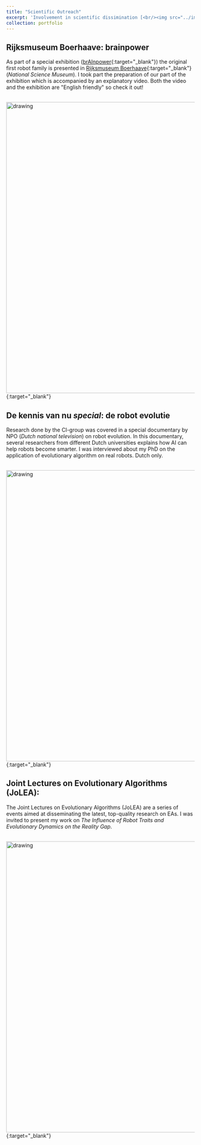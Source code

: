 ```yaml
---
title: "Scientific Outreach"
excerpt: 'Involvement in scientific dissimination [<br/><img src="../images/kennis.png" alt="drawing" width="500"/>](https://fudavd.github.io/portfolio/A_SO/)'
collection: portfolio
---
```


Rijksmuseum Boerhaave: brainpower
-
As part of a special exhibition ([brAInpower](https://rijksmuseumboerhaave.nl/english/whats-on/Temporary-exhibitions/){:target="_blank"}) the original first robot family is presented in [Rijksmuseum Boerhaave](https://rijksmuseumboerhaave.nl/english/){:target="_blank"} (_National Science Museum_).
I took part the preparation of our part of the exhibition which is accompanied by an explanatory video.
Both the video and the exhibition are "English friendly" so check it out!

[<br/><img src="../../images/Boerhaave.png" alt="drawing" width="775"/>](https://vimeo.com/742442764/233b007f53){:target="_blank"}


De kennis van nu _special_: de robot evolutie 
-
Research done by the CI-group was covered in a special documentary by NPO (_Dutch national television_) on robot evolution. 
In this documentary, several researchers from different Dutch universities explains how AI can help robots become smarter. 
I was interviewed about my PhD on the application of evolutionary algorithm on real robots. Dutch only. 

[<br/><img src="../../images/kennis.png" alt="drawing" width="775"/>](https://dekennisvannu.nl/site/media/De-Kennis-van-Nu-special-De-Robot-Evolutie/VPWON_1330215){:target="_blank"}


Joint Lectures on Evolutionary Algorithms (JoLEA):
-
The Joint Lectures on Evolutionary Algorithms (JoLEA) are a series of events aimed at disseminating the latest, top-quality research on EAs.
I was invited to present my work on _The Influence of Robot Traits and Evolutionary Dynamics on the Reality Gap_.

[<br/><img src="../../images/jolea.png" alt="drawing" width="775"/>](https://event.cwi.nl/jolea/blog/third-lecture.html){:target="_blank"}